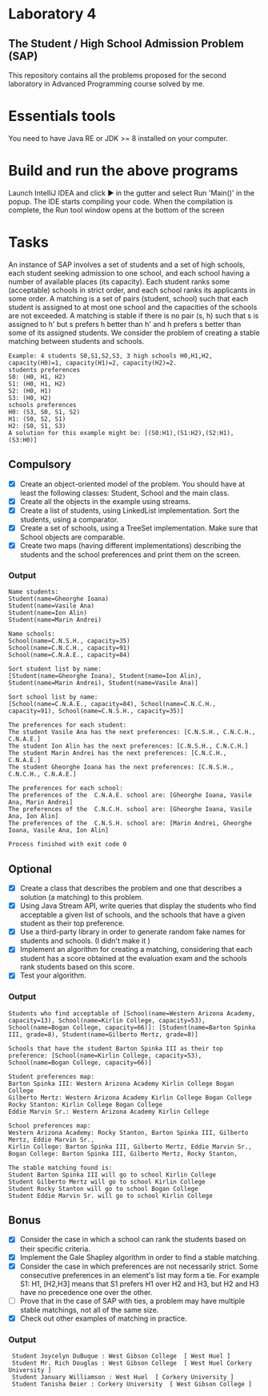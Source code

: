 # Laboratory 4
## The Student / High School Admission Problem (SAP)
This repository contains all the problems proposed for the second laboratory in Advanced Programming course solved by me.

# Essentials tools
You need to have Java RE or JDK >= 8 installed on your computer.

# Build and run the above programs
Launch IntelliJ IDEA and click ▶️ in the gutter and select Run 'Main()' in the popup. The IDE starts compiling your code. When the compilation is complete, the Run tool window opens at the bottom of the screen

# Tasks
An instance of SAP involves a set of students and a set of high schools, each student seeking admission to one school, and each school having a number of available places (its capacity). Each student ranks some (acceptable) schools in strict order, and each school ranks its applicants in some order. A matching is a set of pairs (student, school) such that each student is assigned to at most one school and the capacities of the schools are not exceeded. A matching is stable if there is no pair (s, h) such that s is assigned to h' but s prefers h better than h' and h prefers s better than some of its assigned students. We consider the problem of creating a stable matching between students and schools.

```
Example: 4 students S0,S1,S2,S3, 3 high schools H0,H1,H2, capacity(H0)=1, capacity(H1)=2, capacity(H2)=2.
students preferences
S0: (H0, H1, H2)
S1: (H0, H1, H2)
S2: (H0, H1)
S3: (H0, H2)
schools preferences
H0: (S3, S0, S1, S2)
H1: (S0, S2, S1)
H2: (S0, S1, S3)
A solution for this example might be: [(S0:H1),(S1:H2),(S2:H1),(S3:H0)]
```

## Compulsory 
- [x] Create an object-oriented model of the problem. You should have at least the following classes: Student, School and the main class.
- [x] Create all the objects in the example using streams.
- [x] Create a list of students, using LinkedList implementation. Sort the students, using a comparator.
- [x] Create a set of schools, using a TreeSet implementation. Make sure that School objects are comparable.
- [x] Create two maps (having different implementations) describing the students and the school preferences and print them on the screen.
### Output
```
Name students:
Student(name=Gheorghe Ioana)
Student(name=Vasile Ana)
Student(name=Ion Alin)
Student(name=Marin Andrei)

Name schools:
School(name=C.N.S.H., capacity=35)
School(name=C.N.C.H., capacity=91)
School(name=C.N.A.E., capacity=84)

Sort student list by name: 
[Student(name=Gheorghe Ioana), Student(name=Ion Alin), Student(name=Marin Andrei), Student(name=Vasile Ana)]

Sort school list by name:
[School(name=C.N.A.E., capacity=84), School(name=C.N.C.H., capacity=91), School(name=C.N.S.H., capacity=35)]

The preferences for each student:
The student Vasile Ana has the next preferences: [C.N.S.H., C.N.C.H., C.N.A.E.]
The student Ion Alin has the next preferences: [C.N.S.H., C.N.C.H.]
The student Marin Andrei has the next preferences: [C.N.C.H., C.N.A.E.]
The student Gheorghe Ioana has the next preferences: [C.N.S.H., C.N.C.H., C.N.A.E.]

The preferences for each school:
The preferences of the  C.N.A.E. school are: [Gheorghe Ioana, Vasile Ana, Marin Andrei]
The preferences of the  C.N.C.H. school are: [Gheorghe Ioana, Vasile Ana, Ion Alin]
The preferences of the  C.N.S.H. school are: [Marin Andrei, Gheorghe Ioana, Vasile Ana, Ion Alin]

Process finished with exit code 0
```
## Optional
- [x] Create a class that describes the problem and one that describes a solution (a matching) to this problem.
- [x] Using Java Stream API, write queries that display the students who find acceptable a given list of schools, and the schools that have a given student as their top preference.
- [x] Use a third-party library in order to generate random fake names for students and schools. (I didn't make it )
- [x] Implement an algorithm for creating a matching, considering that each student has a score obtained at the evaluation exam and the schools rank students based on this score.
- [x] Test your algorithm.
### Output
```
Students who find acceptable of [School(name=Western Arizona Academy, capacity=13), School(name=Kirlin College, capacity=53), School(name=Bogan College, capacity=66)]: [Student(name=Barton Spinka III, grade=8), Student(name=Gilberto Mertz, grade=8)]

Schools that have the student Barton Spinka III as their top preference: [School(name=Kirlin College, capacity=53), School(name=Bogan College, capacity=66)]

Student preferences map: 
Barton Spinka III: Western Arizona Academy Kirlin College Bogan College 
Gilberto Mertz: Western Arizona Academy Kirlin College Bogan College 
Rocky Stanton: Kirlin College Bogan College 
Eddie Marvin Sr.: Western Arizona Academy Kirlin College 

School preferences map: 
Western Arizona Academy: Rocky Stanton, Barton Spinka III, Gilberto Mertz, Eddie Marvin Sr., 
Kirlin College: Barton Spinka III, Gilberto Mertz, Eddie Marvin Sr., 
Bogan College: Barton Spinka III, Gilberto Mertz, Rocky Stanton, 

The stable matching found is:
Student Barton Spinka III will go to school Kirlin College
Student Gilberto Mertz will go to school Kirlin College
Student Rocky Stanton will go to school Bogan College
Student Eddie Marvin Sr. will go to school Kirlin College
```

## Bonus
- [x] Consider the case in which a school can rank the students based on their specific criteria.
- [x] Implement the Gale Shapley algorithm in order to find a stable matching.
- [x] Consider the case in which preferences are not necessarily strict. Some consecutive preferences in an element's list may form a tie. For example S1: H1, [H2,H3] means that S1 prefers H1 over H2 and H3, but H2 and H3 have no precedence one over the other.
- [ ] Prove that in the case of SAP with ties, a problem may have multiple stable matchings, not all of the same size.
- [x] Check out other examples of matching in practice.
### Output
```
 Student Joycelyn DuBuque : West Gibson College  [ West Huel ]
 Student Mr. Rich Douglas : West Gibson College  [ West Huel Corkery University ]
 Student January Williamson : West Huel  [ Corkery University ]
 Student Tanisha Beier : Corkery University  [ West Gibson College ]
```

